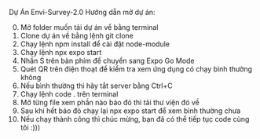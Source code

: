 Dự Án Envi-Survey-2.0
Hướng dẫn mở dự án:

0. Mở folder muốn tải dự án vể bằng terminal
1. Clone dự án về bằng lệnh git clone
2. Chạy lệnh npm install để cài đặt node-module
3. Chạy lệnh npx expo start
4. Nhấn S trên bàn phím để chuyển sang Expo Go Mode
5. Quét QR trên điện thoạt để kiểm tra xem ứng dụng có chạy bình thường không
6. Nếu bình thường thì hãy tắt server bằng Ctrl+C
7. Chạy lệnh code . trên terminal
8. Mở từng file xem phần nào báo đỏ thì tải thư viện đó về
9. Sau khi hết báo đỏ chạy lại npx expo start để xem bình thường chưa
10. Nếu chạy thành công thì chúc mừng, bạn đã có thể tiếp tục code cùng tôi :)))
